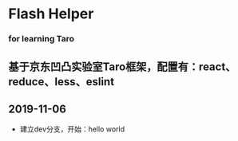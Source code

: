 # Flash Helper
### for learning Taro

## 基于京东凹凸实验室Taro框架，配置有：react、reduce、less、eslint

## 2019-11-06
- 建立dev分支，开始：hello world

